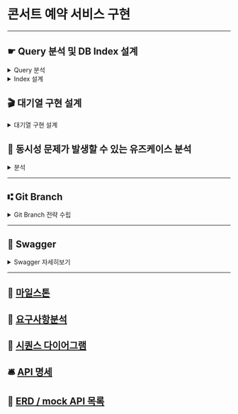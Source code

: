 # 콘서트 예약 서비스 구현

---

## ☛ Query 분석 및 DB Index 설계
<details>
  <summary>Query 분석</summary>

  1. concert
     - findByAvailableStartDate
       - 현재시간을 기준으로 콘서트 시작 시간보다 이전이며, 잔여 콘서트좌석이 남아있는  
         콘서트의 리스트를 가져옵니다.
     - findByConcertId
       - concertId로 해당 콘서트의 정보를 가져옵니다.
  2. pointHistory
     - save
       - 포인트 사용, 추가 등의 동작 시 내역이 저장됩니다.
     - findByUserId
       - userId로 pointHistory의 내역을 가져옵니다.
  3. reservation
     - findByStatusInAndConcertId
       - 해당 콘서트의 reserved, temporary 상태의 좌석을 가져옵니다. 
     - findNonAvailableByConcertIdAndSeatId
       - concertId, seatId로 해당 콘서트의 좌석이 available 상태가 아닌지 확인합니다. 
     - updateStateAndExpirationTime
       - 해당 예약번호의 status, 만료시간, 예약시간을 수정합니다.
     - save
       - 예약정보를 저장합니다.
  4. user
     - findByUserId
       - userId로 해당 유저의 정보(id, point)를 가져옵니다.
     - updatePointByUserId
       - 포인트 충전, 사용시에 해당 user의 포인트를 수정합니다.
  
</details>
<details>
  <summary>Index 설계</summary>

1. concert
    - findByAvailableStartDate
      - concert 테이블에 reservation 테이블을 join해서 가져오는데
        reservation에서 해당 concertId의 status가 available이 아닌 컬럼의 갯수를 조회하기에 
        Reservation 테이블의 concertId를 Index로 사용해보기로했습니다.  
        ```
        SELECT c.*, (50 - COUNT(r.ID)) AS seat
        FROM Concert c
        LEFT JOIN Reservation r ON c.Id = r.concert_Id AND r.status <> 'available'
        WHERE c.concert_Date >= '2024-05-01 19:00:00'
        GROUP BY c.Id;
        ```
        <img width="1357" alt="스크린샷 2024-05-10 오전 12 36 55" src="https://github.com/dalle0601/Concert_Reservation_API/assets/33375877/a7cd39f0-615a-4da1-882a-628b35b74b25">
        <br/>reservation테이블에는 총 1229row가 존재하며,
        <br/>concertId를 인덱스로 추가하지 않은경우에 join의 스캔은 50430회, 대략 55ms,
        <br/>concertId를 인덱스로 추가한 경우에 join의 스캔은 1270회, 대략 28ms의 결과가 나왔습니다.
        <br/>로컬환경에서의 테스트결과값이지만 인덱스를 추가했을경우 인덱스를 추가하지 않은경우보다 실행속도 측면에서 약 49% 감소하는 결과를 얻었습니다.
        
     - findByConcertId
      - concertId는 기본키(PK)로 현재 사용중인 H2 데이터베이스 및 MySQL등에서<br />
        PK에 대해 자동으로 Index를 생성하므로 추가적인 Index 처리는 하지 않겠습니다.
2. pointHistory
    - save
      - insert 작업에 대해서는 인덱스 추가로 직접적인 성능 개선이 어렵고, 오히려 인덱스가 많을수록 쓰기 작업이 느려질것이라 판단했습니다.
    - findByUserId
      - userId로 포인트 이력을 조회하는 쿼리이므로 userId를 Index로 사용해보았습니다.
      <img width="461" alt="스크린샷 2024-05-07 오후 6 33 32" src="https://github.com/dalle0601/Concert_Reservation_API/assets/33375877/62e02ab6-671b-4220-82d5-de83c805bec3">
        <br/>point 테이블에는 총 45개의 row가 존재하며,
        <br/>userId로 인덱스를 추가하지 않은경우에 해당 쿼리의 스캔은 46회,
        <br/>userId로 인덱스를 추가한 경우에 해당 쿼리의 스캔은 10회로 줄일 수 있었습니다.
        <br/>* 하지만 포인트 이력을 조회하는 경우보다 데이터 삽입의 작업이 잦을것이라 생각이 들었고, 포인트 이력의 데이터 수도 많지 않을거라 판단되어 point 테이블에는 인덱스를 추가하지 않았습니다. 
3. reservation
    - findNonAvailableByConcertIdAndSeatId
      - concertId와 seatId를 포함하는 복합 Index로 구성하여 사용해보았습니다.
      <img width="822" alt="스크린샷 2024-05-07 오후 7 07 08" src="https://github.com/dalle0601/Concert_Reservation_API/assets/33375877/ba1caf8a-fe82-4d00-844a-0ad1032fd149">
      <br/> reservation 테이블에는 총 105 row가 존재하며,
      <br/>아무런 인덱스를 적용하지 않았을 경우에는 총 106회 스캔,
      <br/>concertId 로만 인덱스를 사용했을 경우에는 총 51회 스캔,
      <br/>concertId, seatId 복합 인덱스를 사용했을 경우에는 2회 스캔의 결과를 확인했습니다.
      <br/>concertId, seatId를 인덱스로 둘 경우 카디널리티가 너무 높아져 인덱스 유지관리비용이 커질것으로 판단됩니다.
    - findByStatusInAndConcertId
      - 이용가능한 콘서트 리스트를 가져오는 쿼리에서 join에 작성된 idx_reservation_concert_id 인덱스를 이용해 concertId를 기준으로 데이터를 필터링 하기에 조회 성능에 도움이 될것이라 판단됩니다.
        <img width="896" alt="스크린샷 2024-05-07 오후 7 18 46" src="https://github.com/dalle0601/Concert_Reservation_API/assets/33375877/144422c7-58cf-43db-83c8-288f3970ca65">
    - updateStateAndExpirationTime
      - Where 조건에 reservaion 테이블의 기본키(PK)로 사용중이라 추가적인 Index 처리는 하지 않았습니다.
      - 실제로 reservationId를 인덱스로 추가하고 테스트해봐도 스캔 결과는 동일했습니다.
4. user
    - findByUserId
    - updatePointByUserId
      - 2개 모두 userId 를 기준으로 데이터를 검색, 갱신 하고있습니다.
        <br /> userId를 index로 사용하여 두 쿼리를 실행시켜본 결과
        <img width="537" alt="스크린샷 2024-05-07 오후 7 39 24" src="https://github.com/dalle0601/Concert_Reservation_API/assets/33375877/2fe5a800-d992-4896-b231-18d81d76f465">
        위와같은 결과를 얻을 수 있었습니다.
   
</details>

## 🎬 대기열 구현 설계
<details>
  <summary>대기열 구현 설계</summary>
    
    API
    - 유저 토큰 발급 요청 (POST /user/token)
        - Request : userId
        - Response : message, token : { token, 만료시간, 대기순번 }
        - 유효토큰 발급요청을 합니다. 
        - 유효토큰은 10명만 받을 수 있으며 각 토큰의 만료시간은 발급시간 + 5분입니다.
        - 만약 유효토큰을 가진 사람이 10명이면 대기열에 포함됩니다.
    - 유저 대기열 상태 조회 (GET /user/token/{userID})
        - Response : message, token : {token, 만료시간, 대기순번 }
        - 클라이언트에서 일정기간 (10초)마다 해당 API를 호출합니다. (이 소스코드에서는 스케줄링으로 호출하게끔 구현했습니다.)
        - 대기열에 포함되어있는 user가 내 앞에 몇명이 대기중인지 확인 요청합니다.
        - 만약 유효토큰을 가진 사람이 10명 미만이면 바로 유효토큰을 발급하고 대기열에서 삭제됩니다.
---
    유효토큰
    - 유효토큰은 Redisson의 RBucket를 활용하여 구현했습니다.
    - key-value 쌍의 "token"+userId : UUID 로 관리되며 
      Bucket.set 메소드를 통해 내부 메커니즘으로 처리되어 자체적으로 설정한 시간의 TTL이 적용됩니다.
    - 설정한 시간이 지나면 레디스에서 해당 데이터를 삭제합니다.
    대기열
    - redis의 Sorted Set 구조를 활용했습니다.
    - 대기열에 사용자가 추가될 때 현재 시간의 타임스탬프를 점수로 사용하며,
      대기열 상태 조회시 유효토큰이 10명 미만이면 가장 오래된 사용자를 유효토큰에 올리고 대기열에서 삭제합니다.
    - 대기열에 존재하는 유저가 재진입 하려고하면 기존 대기열정보를 리턴합니다.
---
    

</details>

## 🔎 동시성 문제가 발생할 수 있는 유즈케이스 분석 
<details>
  <summary>분석</summary>
  
  ### 1. MakeReservationUseCase (좌석 예약, 임시점유)
  <details>
    <summary>문제점</summary>
    <div markdown="1">
      여러 사용자가 동시에 같은 좌석을 예약할 때 같은 좌석에 대한 예약이 중복되거나, 예약 가능 여부를 확인하는 동안 다른 사용자가 이미 해당 좌석을 예약한 경우.<br />      
    </div>
  </details>
   <details>
    <summary>해결 방안</summary>
    <div markdown="1">
      - Redisson의 분산 락을 이용<br /> 
      - 특정 콘서트의 특정 좌석을 여러인원이 한번에 신청하는 경우이므로 lockKey(concertId + seatId)로 해당 키에 대해 분산 락 시도<br /> 
      - RedissonClient를 사용하여 지정된 키로 RLock 객체를 가져옴, tryLock 메소드를 호출하여 락을 시도. <br /> 
      - 지정된 waitTime 동안 락을 획득할 수 없으면 false를 반환. <br /> 
      - leaseTime 동안 락을 유지한 후에는 자동으로 락이 해제<br /> 
    </div>
  </details>
  
  ### 2. ChargePointUseCase (포인트 충전)
  <details>
    <summary>문제점</summary>
    <div markdown="1">
      같은 사용자의 포인트 잔액을 동시에 충전하는 동작이 발생할 경우.<br />      
    </div>
  </details>
   <details>
    <summary>해결 방안</summary>
    <div markdown="1">
      - 한 유저의 포인트충전이 다양한 곳에서 시도된다는 전제의 동시성 이슈<br /> 
      - 아주 드물게 일어날것, 동시요청 중 한건만 성공해야하는 케이스라 생각이 되어 DataBase의 Optimistic Lock ( 낙관적 락 )을 이용<br /> 
    </div>
  </details>
    
  ### 3. EnterQueueUseCase (대기열 입장)
  <details>
    <summary>문제점</summary>
    <div markdown="1">
      - 현재는 대기열을 데이터베이스에 실질적 유효토큰을 가진 사람들 (Token Table), 대기중인 사람들의 대기열정보 확인 (Queue Table)로 나뉘어있음.<br /> 
      - 지속적인 DB lock과 많은 데이터가 쌓일경우 대기열 몇번째인지 등의 정보를 가져오는데 성능적 이슈가 생길것<br /> 
    </div>
  </details>
   <details>
    <summary>해결 방안</summary>
    <div markdown="1">
      - Redis의 Pub/Sub 모델 사용<br /> 
      - Spin Lock은 대기중인 쓰레드가 lock을 획득할때 까지 반복적으로 검사하기에 대기시간이 짧지않은 대기열의 경우 적절하지 않다고 생각<br /> 
    </div>
  </details>
</details>

--- 

## ⑆ Git Branch
<details>
<summary>Git Branch 전략 수립 </summary>
<div markdown="1">
  <br>
- Main(Master)<br>
  >> production 환경으로의 배포를 위한 브랜치 <br><br>
- Dev<br>
  >> 기능 개발 및 테스트를 위한 브랜치<br>
  >> 기능 추가, 버그 수정 이후 배포 가능한 안정적인 상태일 경우 develop 브랜치를 main(master)브랜치에 merge<br><br>
- Feature <br>
  >> Dev 브랜치에서 분기되어 기능 개발을 위한 브랜치<br>
  >> 개발 완료 이후 Dev브랜치에 merge<br><br>
- Release <br>
  >> 배포를 위한 전용 브랜치<br>
  >> 해당 브랜치에서부터 배포 사이클이 진행되며, 이후 배포와 관련된 수정 등의 작업이 수행<br>
  >> 배포 준비가 완료되면 main(maeter) 브랜치에 merge<br><br>
- Hotfix<br>
  >> 배포한 버전에 긴급 수정사항이 있을때 main(master)브랜치에서 분기되어 사용할 브랜치<br><br>
</div>
</details>

---

## 📂 Swagger
<details>
<summary> Swagger 자세히보기 </summary>
<div markdown="1">

<img width="1422" alt="스크린샷 2024-04-12 오전 10 42 25" src="https://github.com/dalle0601/Week3_Concert_Reservation/assets/33375877/c6b05cbb-87f2-429b-bb56-026be7151504">

</div>
</details>

--- 

## 🚩 [마일스톤](https://github.com/dalle0601/Week3_Concert_Reservation/milestones)

## 📑 [요구사항분석](https://github.com/dalle0601/Week3_Concert_Reservation/issues/1)

## 🧭 [시퀀스 다이어그램](https://github.com/dalle0601/Week3_Concert_Reservation/issues/2)

## 🛎️ [API 명세](https://github.com/dalle0601/Week3_Concert_Reservation/issues/4)

## 📀 [ERD / mock API 목록](https://github.com/dalle0601/Week3_Concert_Reservation/issues/3)

